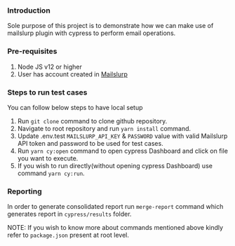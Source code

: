 ### Introduction

Sole purpose of this project is to demonstrate how we can make use of mailslurp plugin with cypress to perform email operations.

### Pre-requisites

1. Node JS v12 or higher
2. User has account created in [Mailslurp](https://playground.mailslurp.com)

### Steps to run test cases

You can follow below steps to have local setup

1. Run `git clone` command to clone github repository.
2. Navigate to root repository and run `yarn install` command.
3. Update .env.test `MAILSLURP_API_KEY` & `PASSWORD` value with valid Mailslurp API token and password to be used for test cases.
4. Run `yarn cy:open` command to open cypress Dashboard and click on file you want to execute.
5. If you wish to run directly(without opening cypress Dashboard) use command `yarn cy:run`.

### Reporting

In order to generate consolidated report run `merge-report` command which generates report in `cypress/results` folder.

NOTE: If you wish to know more about commands mentioned above kindly refer to `package.json` present at root level.
